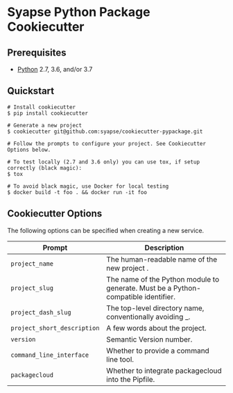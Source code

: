 # Syapse Python Package Cookiecutter

## Prerequisites

* [Python](https://www.python.org/) 2.7, 3.6, and/or 3.7

## Quickstart

```
# Install cookiecutter
$ pip install cookiecutter

# Generate a new project
$ cookiecutter git@github.com:syapse/cookiecutter-pypackage.git

# Follow the prompts to configure your project. See Cookiecutter Options below.

# To test locally (2.7 and 3.6 only) you can use tox, if setup correctly (black magic):
$ tox

# To avoid black magic, use Docker for local testing
$ docker build -t foo . && docker run -it foo
```

## Cookiecutter Options

The following options can be specified when creating a new service.

| Prompt                        | Description                                                                              |
| ----------------------------- | -----------------------------------------------------------------------------------------|
| `project_name`                | The human-readable name of the new project  .                                            |
| `project_slug`                | The name of the Python module to generate. Must be a Python-compatible identifier.       |
| `project_dash_slug`           | The top-level directory name, conventionally avoiding _.                                 |
| `project_short_description`   | A few words about the project.                                                           |
| `version`                     | Semantic Version number.                                                                 |
| `command_line_interface`      | Whether to provide a command line tool.                                                  |
| `packagecloud`                | Whether to integrate packagecloud into the Pipfile.                                      |
